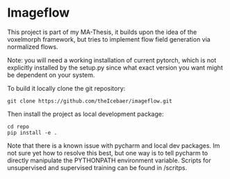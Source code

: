 # Imageflow
This project is part of my MA-Thesis, it builds 
upon the idea of the voxelmorph framework, but tries 
to implement flow
field generation via normalized flows.

Note: you will need a working installation of current pytorch, which is not explicitly installed by the setup.py since what exact version you want might be dependent on your system.

To build it locally clone the git repository:
```
git clone https://github.com/theIcebaer/imageflow.git
```
Then install the project as local development package:
```
cd repo
pip install -e .
```
Note that there is a known issue with pycharm and local dev packages. Im not sure yet how to resolve this best, but one way is to tell pycharm to directly manipulate the PYTHONPATH environment variable.
Scripts for unsupervised and supervised training can be found in /scritps.
